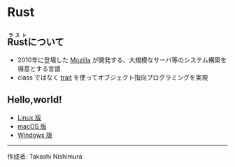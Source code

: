 # Rust

## <ruby>Rust<rt>ラスト</rt></ruby>について

* 2010年に登場した [Mozilla](https://ja.wikipedia.org/wiki/Mozilla_Foundation) が開発する、大規模なサーバ等のシステム構築を得意とする言語
* class ではなく [trait](http://rustbyexample.com/trait.html) を使ってオブジェクト指向プログラミングを実現

## Hello,world!

* [Linux 版](https://github.com/TakashiNishimura/HelloWorld/blob/master/Rust/Rust_linux.md)
* [macOS 版](https://github.com/TakashiNishimura/HelloWorld/blob/master/Rust/Rust_mac.md)
* [Windows 版](https://github.com/TakashiNishimura/HelloWorld/blob/master/Rust/Rust_win.md)

***
作成者: Takashi Nishimura